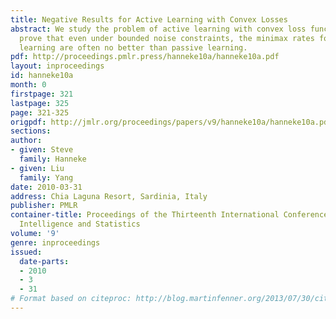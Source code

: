 ```yaml
---
title: Negative Results for Active Learning with Convex Losses
abstract: We study the problem of active learning with convex loss functions.  We
  prove that even under bounded noise constraints, the minimax rates for proper active
  learning are often no better than passive learning.
pdf: http://proceedings.pmlr.press/hanneke10a/hanneke10a.pdf
layout: inproceedings
id: hanneke10a
month: 0
firstpage: 321
lastpage: 325
page: 321-325
origpdf: http://jmlr.org/proceedings/papers/v9/hanneke10a/hanneke10a.pdf
sections: 
author:
- given: Steve
  family: Hanneke
- given: Liu
  family: Yang
date: 2010-03-31
address: Chia Laguna Resort, Sardinia, Italy
publisher: PMLR
container-title: Proceedings of the Thirteenth International Conference on Artificial
  Intelligence and Statistics
volume: '9'
genre: inproceedings
issued:
  date-parts:
  - 2010
  - 3
  - 31
# Format based on citeproc: http://blog.martinfenner.org/2013/07/30/citeproc-yaml-for-bibliographies/
---
```

